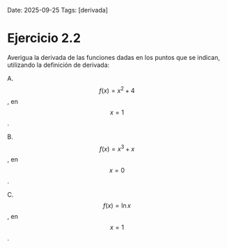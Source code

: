 Date: 2025-09-25
Tags: [derivada]

# Ejercicio 2.2

 
Averigua la derivada de las funciones dadas en los puntos que se indican, utilizando la definición de derivada:

A.   $$ f(x)=x^2+4$$  , en  $$ x=1$$  .

B.   $$ f(x)=x^3+x$$  , en  $$ x=0$$  .

C.   $$ f(x)= \ln  x$$  , en  $$ x=1$$  .

